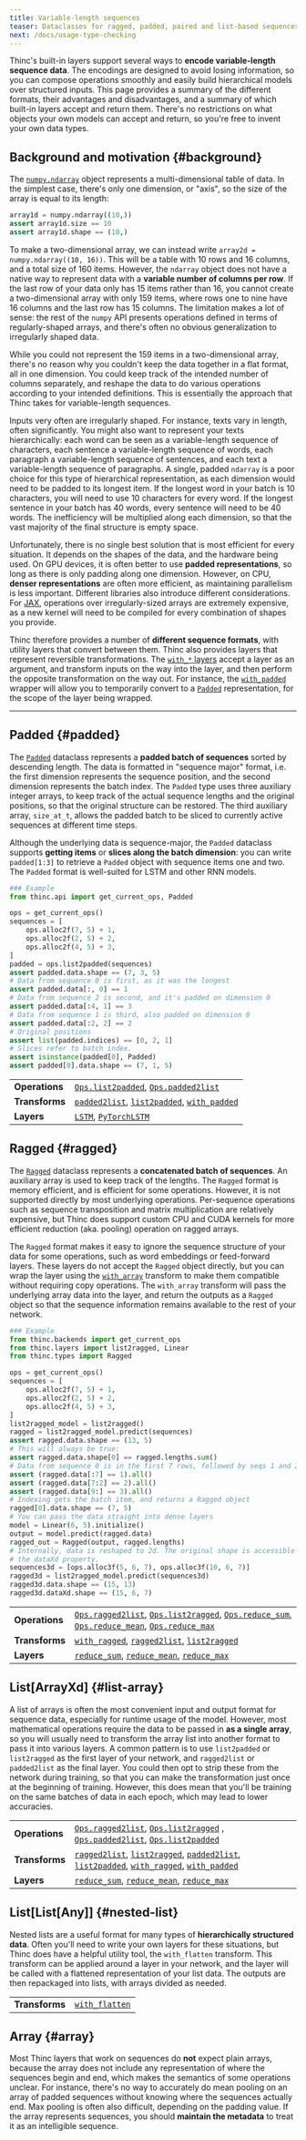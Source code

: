 ```yaml
---
title: Variable-length sequences
teaser: Dataclasses for ragged, padded, paired and list-based sequences
next: /docs/usage-type-checking
---
```


Thinc's built-in layers support several ways to **encode variable-length
sequence data**. The encodings are designed to avoid losing information, so you
can compose operations smoothly and easily build hierarchical models over
structured inputs. This page provides a summary of the different formats, their
advantages and disadvantages, and a summary of which built-in layers accept and
return them. There's no restrictions on what objects your own models can accept
and return, so you're free to invent your own data types.

## Background and motivation {#background}

The
[`numpy.ndarray`](https://docs.scipy.org/doc/numpy/reference/generated/numpy.ndarray.html)
object represents a multi-dimensional table of data. In the simplest case,
there's only one dimension, or "axis", so the size of the array is equal to its
length:

```python
array1d = numpy.ndarray((10,))
assert array1d.size == 10
assert array1d.shape == (10,)
```

To make a two-dimensional array, we can instead write
`array2d = numpy.ndarray((10, 16))`. This will be a table with 10 rows and 16
columns, and a total size of 160 items. However, the `ndarray` object does not
have a native way to represent data with a **variable number of columns per
row**. If the last row of your data only has 15 items rather than 16, you cannot
create a two-dimensional array with only 159 items, where rows one to nine have
16 columns and the last row has 15 columns. The limitation makes a lot of sense:
the rest of the `numpy` API presents operations defined in terms of
regularly-shaped arrays, and there's often no obvious generalization to
irregularly shaped data.

While you could not represent the 159 items in a two-dimensional array, there's
no reason why you couldn't keep the data together in a flat format, all in one
dimension. You could keep track of the intended number of columns separately,
and reshape the data to do various operations according to your intended
definitions. This is essentially the approach that Thinc takes for
variable-length sequences.

Inputs very often are irregularly shaped. For instance, texts vary in length,
often significantly. You might also want to represent your texts hierarchically:
each word can be seen as a variable-length sequence of characters, each sentence
a variable-length sequence of words, each paragraph a variable-length sequence
of sentences, and each text a variable-length sequence of paragraphs. A single,
padded `ndarray` is a poor choice for this type of hierarchical representation,
as each dimension would need to be padded to its longest item. If the longest
word in your batch is 10 characters, you will need to use 10 characters for
every word. If the longest sentence in your batch has 40 words, every sentence
will need to be 40 words. The inefficiency will be multiplied along each
dimension, so that the vast majority of the final structure is empty space.

Unfortunately, there is no single best solution that is most efficient for every
situation. It depends on the shapes of the data, and the hardware being used. On
GPU devices, it is often better to use **padded representations**, so long as
there is only padding along one dimension. However, on CPU, **denser
representations** are often more efficient, as maintaining parallelism is less
important. Different libraries also introduce different considerations. For
[JAX](https://github.com/google/jax), operations over irregularly-sized arrays
are extremely expensive, as a new kernel will need to be compiled for every
combination of shapes you provide.

Thinc therefore provides a number of **different sequence formats**, with
utility layers that convert between them. Thinc also provides layers that
represent reversible transformations. The
[`with_*` layers](/docs/api-layers#with_array) accept a layer as an argument,
and transform inputs on the way into the layer, and then perform the opposite
transformation on the way out. For instance, the
[`with_padded`](/docs/api-layers#with_padded) wrapper will allow you to
temporarily convert to a [`Padded`](/docs/api-types#padded) representation, for
the scope of the layer being wrapped.

---

## Padded {#padded}

The [`Padded`](/docs/api-types#padded) dataclass represents a **padded batch of
sequences** sorted by descending length. The data is formatted in "sequence
major" format, i.e. the first dimension represents the sequence position, and
the second dimension represents the batch index. The `Padded` type uses three
auxiliary integer arrays, to keep track of the actual sequence lengths and the
original positions, so that the original structure can be restored. The third
auxiliary array, `size_at_t`, allows the padded batch to be sliced to currently
active sequences at different time steps.

Although the underlying data is sequence-major, the `Padded` dataclass supports
**getting items** or **slices along the batch dimension**: you can write
`padded[1:3]` to retrieve a `Padded` object with sequence items one and two. The
`Padded` format is well-suited for LSTM and other RNN models.

```python
### Example
from thinc.api import get_current_ops, Padded

ops = get_current_ops()
sequences = [
    ops.alloc2f(7, 5) + 1,
    ops.alloc2f(2, 5) + 2,
    ops.alloc2f(4, 5) + 3,
]
padded = ops.list2padded(sequences)
assert padded.data.shape == (7, 3, 5)
# Data from sequence 0 is first, as it was the longest
assert padded.data[:, 0] == 1
# Data from sequence 2 is second, and it's padded on dimension 0
assert padded.data[:4, 1] == 3
# Data from sequence 1 is third, also padded on dimension 0
assert padded.data[:2, 2] == 2
# Original positions
assert list(padded.indices) == [0, 2, 1]
# Slices refer to batch index.
assert isinstance(padded[0], Padded)
assert padded[0].data.shape == (7, 1, 5)
```

|                |                                                                                                                                             |
| -------------- | ------------------------------------------------------------------------------------------------------------------------------------------- |
| **Operations** | [`Ops.list2padded`](/docs/api-backends#list2padded), [`Ops.padded2list`](/docs/api-backends#padded2list)                                    |
| **Transforms** | [`padded2list`](/docs/api-layers#padded2list), [`list2padded`](/docs/api-layers#list2padded), [`with_padded`](/docs/api-layers#with_padded) |
| **Layers**     | [`LSTM`](/docs/api-layers#lstm), [`PyTorchLSTM`](/docs/api-layers#lstm)                                                                     |

## Ragged {#ragged}

The [`Ragged`](/docs/api-types#ragged) dataclass represents a **concatenated
batch of sequences**. An auxiliary array is used to keep track of the lengths.
The `Ragged` format is memory efficient, and is efficient for some operations.
However, it is not supported directly by most underlying operations.
Per-sequence operations such as sequence transposition and matrix multiplication
are relatively expensive, but Thinc does support custom CPU and CUDA kernels for
more efficient reduction (aka. pooling) operation on ragged arrays.

The `Ragged` format makes it easy to ignore the sequence structure of your data
for some operations, such as word embeddings or feed-forward layers. These
layers do not accept the `Ragged` object directly, but you can wrap the layer
using the [`with_array`](/docs/api-layers#with_array) transform to make them
compatible without requiring copy operations. The `with_array` transform will
pass the underlying array data into the layer, and return the outputs as a
`Ragged` object so that the sequence information remains available to the rest
of your network.

```python
### Example
from thinc.backends import get_current_ops
from thinc.layers import list2ragged, Linear
from thinc.types import Ragged

ops = get_current_ops()
sequences = [
    ops.alloc2f(7, 5) + 1,
    ops.alloc2f(2, 5) + 2,
    ops.alloc2f(4, 5) + 3,
]
list2ragged_model = list2ragged()
ragged = list2ragged_model.predict(sequences)
assert ragged.data.shape == (13, 5)
# This will always be true:
assert ragged.data.shape[0] == ragged.lengths.sum()
# Data from sequence 0 is in the first 7 rows, followed by seqs 1 and 2
assert (ragged.data[:7] == 1).all()
assert (ragged.data[7:2] == 2).all()
assert (ragged.data[9:] == 3).all()
# Indexing gets the batch item, and returns a Ragged object
ragged[0].data.shape == (7, 5)
# You can pass the data straight into dense layers
model = Linear(6, 5).initialize()
output = model.predict(ragged.data)
ragged_out = Ragged(output, ragged.lengths)
# Internally, data is reshaped to 2d. The original shape is accessible at the
# the dataXd property.
sequences3d = [ops.alloc3f(5, 6, 7), ops.alloc3f(10, 6, 7)]
ragged3d = list2ragged_model.predict(sequences3d)
ragged3d.data.shape == (15, 13)
ragged3d.dataXd.shape == (15, 6, 7)
```

|                |                                                                                                                                                                                                                                                                    |
| -------------- | ------------------------------------------------------------------------------------------------------------------------------------------------------------------------------------------------------------------------------------------------------------------ |
| **Operations** | [`Ops.ragged2list`](/docs/api-backends#ragged2list), [`Ops.list2ragged`](/docs/api-backends#list2ragged), [`Ops.reduce_sum`](/docs/api-backends#reduce_sum), [`Ops.reduce_mean`](/docs/api-backends#reduce_sum), [`Ops.reduce_max`](/docs/api-backends#reduce_sum) |
| **Transforms** | [`with_ragged`](/docs/api-layers#with_ragged), [`ragged2list`](/docs/api-layers#ragged2list), [`list2ragged`](/docs/api-layers#list2ragged)                                                                                                                        |
| **Layers**     | [`reduce_sum`](/docs/api-layers#reduce_sum), [`reduce_mean`](/docs/api-layers#reduce_mean), [`reduce_max`](/docs/api-layers#reduce_max)                                                                                                                            |

## List[ArrayXd] {#list-array}

A list of arrays is often the most convenient input and output format for
sequence data, especially for runtime usage of the model. However, most
mathematical operations require the data to be passed in **as a single array**,
so you will usually need to transform the array list into another format to pass
it into various layers. A common pattern is to use `list2padded` or
`list2ragged` as the first layer of your network, and `ragged2list` or
`padded2list` as the final layer. You could then opt to strip these from the
network during training, so that you can make the transformation just once at
the beginning of training. However, this does mean that you'll be training on
the same batches of data in each epoch, which may lead to lower accuracies.

<!-- TODO: example of network with transforms? -->

|                |                                                                                                                                                                                                                                                                                          |
| -------------- | ---------------------------------------------------------------------------------------------------------------------------------------------------------------------------------------------------------------------------------------------------------------------------------------- |
| **Operations** | [`Ops.ragged2list`](/docs/api-backends#ragged2list), [`Ops.list2ragged`](/docs/api-backends#list2ragged) , [`Ops.padded2list`](/docs/api-backends#padded2list), [`Ops.list2padded`](/docs/api-backends#list2padded)                                                                      |
| **Transforms** | [`ragged2list`](/docs/api-layers#ragged2list), [`list2ragged`](/docs/api-layers#list2ragged), [`padded2list`](/docs/api-layers#padded2list), [`list2padded`](/docs/api-layers#list2padded), [`with_ragged`](/docs/api-layers#with_ragged), [`with_padded`](/docs/api-layers#with_padded) |
| **Layers**     | [`reduce_sum`](/docs/api-layers#reduce_sum), [`reduce_mean`](/docs/api-layers#reduce_mean), [`reduce_max`](/docs/api-layers#reduce_max)                                                                                                                                                  |

## List[List[Any]] {#nested-list}

Nested lists are a useful format for many types of **hierarchically structured
data**. Often you'll need to write your own layers for these situations, but
Thinc does have a helpful utility tool, the `with_flatten` transform. This
transform can be applied around a layer in your network, and the layer will be
called with a flattened representation of your list data. The outputs are then
repackaged into lists, with arrays divided as needed.

<!-- TODO: example of network with transforms? -->

|                |                                                 |
| -------------- | ----------------------------------------------- |
| **Transforms** | [`with_flatten`](/docs/api-layers#with_flatten) |

<!-- TODO:

## List[Any] {#object-list}

-->

## Array {#array}

Most Thinc layers that work on sequences do **not** expect plain arrays, because
the array does not include any representation of where the sequences begin and
end, which makes the semantics of some operations unclear. For instance, there's
no way to accurately do mean pooling on an array of padded sequences without
knowing where the sequences actually end. Max pooling is often also difficult,
depending on the padding value. If the array represents sequences, you should
**maintain the metadata** to treat it as an intelligible sequence.
